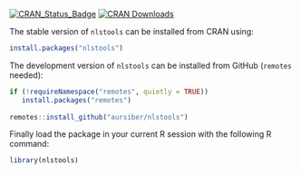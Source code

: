 [![CRAN_Status_Badge](http://www.r-pkg.org/badges/version/nlstools)](https://cran.r-project.org/package=nlstools)
[![CRAN Downloads](https://cranlogs.r-pkg.org/badges/nlstools)](https://cran.r-project.org/package=nlstools)


The stable version of `nlstools` can be installed from CRAN using:
```r
install.packages("nlstools")
```

The development version of `nlstools` can be installed from GitHub (`remotes` needed):
```r
if (!requireNamespace("remotes", quietly = TRUE))
   install.packages("remotes")
   
remotes::install_github("aursiber/nlstools")
``` 

Finally load the package in your current R session with the following R command:
```r
library(nlstools)
```
